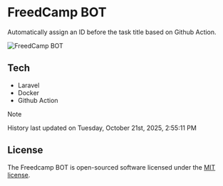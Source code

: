 # FreedCamp BOT

Automatically assign an ID before the task title based on Github Action.

![FreedCamp BOT](https://repository-images.githubusercontent.com/737932867/7d34798b-2680-471c-b089-a78a718d3d6a)

## Tech

- Laravel
- Docker
- Github Action

> [!NOTE]  
> History last updated on Tuesday, October 21st, 2025, 2:55:11 PM

## License

The Freedcamp BOT is open-sourced software licensed under the [MIT license](https://opensource.org/licenses/MIT).
